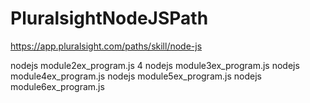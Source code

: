 # PluralsightNodeJSPath
https://app.pluralsight.com/paths/skill/node-js


nodejs module2ex_program.js 4
nodejs module3ex_program.js
nodejs module4ex_program.js
nodejs module5ex_program.js
nodejs module6ex_program.js
